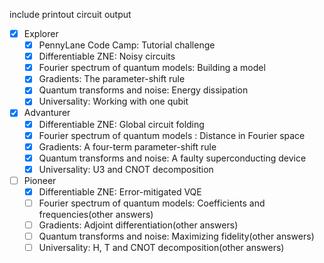 include printout circuit output
- [x] Explorer
  - [x] PennyLane Code Camp: Tutorial challenge
  - [x] Differentiable ZNE: Noisy circuits
  - [x] Fourier spectrum of quantum models: Building a model
  - [x] Gradients: The parameter-shift rule
  - [x] Quantum transforms and noise: Energy dissipation
  - [x] Universality: Working with one qubit
- [x] Advanturer
  - [x] Differentiable ZNE: Global circuit folding
  - [x] Fourier spectrum of quantum models : Distance in Fourier space
  - [x] Gradients: A four-term parameter-shift rule
  - [x] Quantum transforms and noise: A faulty superconducting device
  - [x] Universality: U3 and CNOT decomposition
- [ ] Pioneer
  - [x] Differentiable ZNE: Error-mitigated VQE
  - [ ] Fourier spectrum of quantum models: Coefficients and frequencies(other answers)
  - [ ] Gradients: Adjoint differentiation(other answers)
  - [ ] Quantum transforms and noise: Maximizing fidelity(other answers)
  - [ ] Universality: H, T and CNOT decomposition(other answers)
